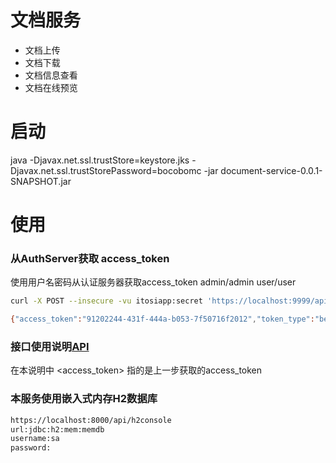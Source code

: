 # 文档服务

* 文档上传
* 文档下载
* 文档信息查看
* 文档在线预览


# 启动
java -Djavax.net.ssl.trustStore=keystore.jks -Djavax.net.ssl.trustStorePassword=bocobomc -jar document-service-0.0.1-SNAPSHOT.jar


# 使用

### 从AuthServer获取 access_token
使用用户名密码从认证服务器获取access\_token
admin/admin
user/user

```sh
curl -X POST --insecure -vu itosiapp:secret 'https://localhost:9999/api/oauth/token?username=admin&password=admin&grant_type=password'

{"access_token":"91202244-431f-444a-b053-7f50716f2012","token_type":"bearer","refresh_token":"e6f8624f-213d-4343-a971-980e83f734be","expires_in":1738,"scope":"read write"}
```

### 接口使用说明[API](http://htmlpreview.github.com/?https://github.com/coolbeevip/itosi-microservices/blob/master/core/document-service/apidoc/index.html) 
在本说明中 <access_token> 指的是上一步获取的access_token 

### 本服务使用嵌入式内存H2数据库

```sh
https://localhost:8000/api/h2console
url:jdbc:h2:mem:memdb
username:sa
password:
```